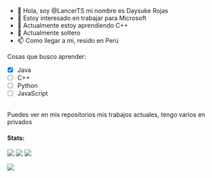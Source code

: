 - 👋 Hola, soy @LancerTS mi nombre es Daysuke Rojas
- 👀 Estoy interesado en trabajar para Microsoft
- 🌱 Actualmente estoy aprendiendo C++
- 💞️ Actualmente soltero 
- 📫 Como llegar a mi, resido en Perú

Cosas que busco aprender:
- [x] Java
- [ ] C++
- [ ] Python
- [ ] JavaScript
<br>
Puedes ver en mis repositorios mis trabajos actuales, tengo varios en privados<br>

#### Stats:
![](https://github-profile-summary-cards.vercel.app/api/cards/profile-details?username=Lancerts97&theme=github_dark)
![](https://github-profile-summary-cards.vercel.app/api/cards/stats?username=Lancerts97&theme=github_dark)
![](https://github-profile-summary-cards.vercel.app/api/cards/repos-per-language?username=Lancerts97&theme=github_dark)

<a href="https://github.com/Daysukee">
  <img align="center" src="https://github-readme-stats-anuraghazra1.vercel.app/api?username=daysukee&show_icons=true&include_all_commits=false&theme=radical&count_private=true%22%20alt=%22Lancerts97%27s%20Github%20Estadísticas" />
</a>

<!---
Lancerts97/Lancerts97 is a ✨ special ✨ repository because its `README.md` (this file) appears on your GitHub profile.
You can click the Preview link to take a look at your changes.
--->
